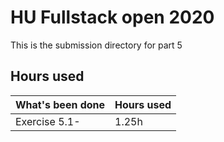# HU Fullstack open 2020
This is the submission directory for part 5

## Hours used
|What's been done            | Hours used|
|----------------------------|-----------|
|Exercise 5.1-                |   1.25h   |
